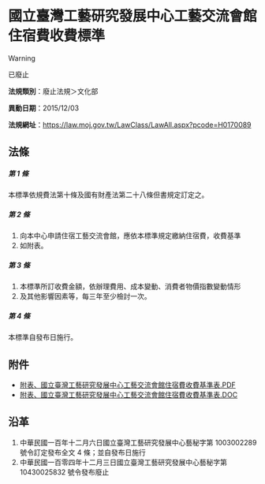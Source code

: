 # 國立臺灣工藝研究發展中心工藝交流會館住宿費收費標準


> [!WARNING]
> 已廢止


**法規類別**：廢止法規＞文化部

**異動日期**：2015/12/03  

**法規網址**：https://law.moj.gov.tw/LawClass/LawAll.aspx?pcode=H0170089



## 法條
##### 第 1 條
本標準依規費法第十條及國有財產法第二十八條但書規定訂定之。

##### 第 2 條
1. 向本中心申請住宿工藝交流會館，應依本標準規定繳納住宿費，收費基準
1. 如附表。

##### 第 3 條
1. 本標準所訂收費金額，依辦理費用、成本變動、消費者物價指數變動情形
1. 及其他影響因素等，每三年至少檢討一次。

##### 第 4 條
本標準自發布日施行。
## 附件
* [附表、國立臺灣工藝研究發展中心工藝交流會館住宿費收費基準表.PDF](https://law.moj.gov.tw/LawClass/LawGetFile.ashx?FileId=0000235244)
* [附表、國立臺灣工藝研究發展中心工藝交流會館住宿費收費基準表.DOC](https://law.moj.gov.tw/LawClass/LawGetFile.ashx?FileId=0000104719)
## 沿革
1. 中華民國一百年十二月六日國立臺灣工藝研究發展中心藝秘字第 1003002289 號令訂定發布全文 4  條；並自發布日施行
1. 中華民國一百零四年十二月三日國立臺灣工藝研究發展中心藝秘字第 10430025832  號令發布廢止
